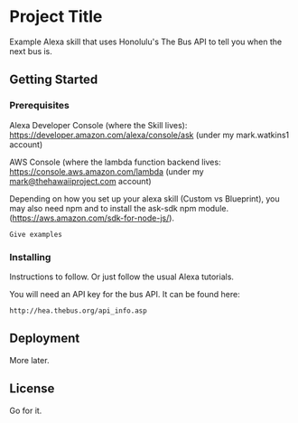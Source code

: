 # Project Title

Example Alexa skill that uses Honolulu's The Bus API to tell you when the next bus is. 

## Getting Started


### Prerequisites

Alexa Developer Console (where the Skill lives): https://developer.amazon.com/alexa/console/ask (under my mark.watkins1 account)

AWS Console (where the lambda function backend lives: https://console.aws.amazon.com/lambda (under my mark@thehawaiiproject.com account)

Depending on how you set up your alexa skill (Custom vs Blueprint), you may also need npm and to install the ask-sdk npm module. (https://aws.amazon.com/sdk-for-node-js/).

```
Give examples
```

### Installing

Instructions to follow. Or just follow the usual Alexa tutorials.

You will need an API key for the bus API. It can be found here:
```
http://hea.thebus.org/api_info.asp
```

## Deployment

More later.

## License

Go for it.



